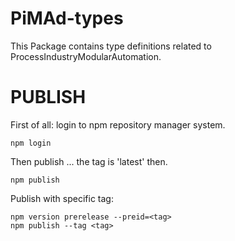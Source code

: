 # PiMAd-types

This Package contains type definitions related to ProcessIndustryModularAutomation.

# PUBLISH

First of all: login to npm repository manager system.
```shell script
npm login
```
Then publish ... the tag is 'latest' then.
```shell script
npm publish
```
Publish with specific tag:
```shell script
npm version prerelease --preid=<tag>
npm publish --tag <tag>
```
